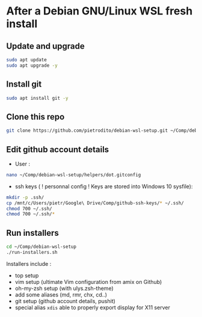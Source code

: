 # After a Debian GNU/Linux WSL fresh install

## Update and upgrade
```bash
sudo apt update
sudo apt upgrade -y
```

## Install git
```bash
sudo apt install git -y
```

## Clone this repo
```bash
git clone https://github.com/pietrodito/debian-wsl-setup.git ~/Comp/debian-wsl-setup
```

## Edit github account details
* User :
```bash
nano ~/Comp/debian-wsl-setup/helpers/dot.gitconfig
```
* ssh keys ( ! personnal config ! Keys are stored into Windows 10 sysfile):
```bash
mkdir -p .ssh/
cp /mnt/c/Users/pietr/Google\ Drive/Comp/github-ssh-keys/* ~/.ssh/
chmod 700 ~/.ssh/
chmod 700 ~/.ssh/*
```


## Run installers
```bash
cd ~/Comp/debian-wsl-setup
./run-installers.sh
```
Installers include :
* top setup
* vim setup (ultimate Vim configuration from amix on Github)
* oh-my-zsh setup (with ulys.zsh-theme)
* add some aliases (md, rmr, chx, cd..)
* git setup (github account details, pushit)
* special alias ``xdis`` able to properly export display for X11 server



